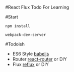 #React Flux Todo
For Learning

#Start
```
npm install

webpack-dev-server
```

#Todoish
- ES6 Style
[babeljs](https://babeljs.io/)
- Router
[react-router](https://github.com/rackt/react-router)
or DIY
- Flux
[reflux](https://github.com/spoike/refluxjs)
or DIY